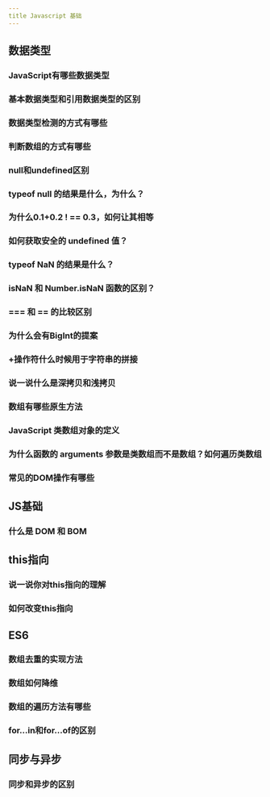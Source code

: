 ```yaml
---
title Javascript 基础
---
```


## 数据类型     

### JavaScript有哪些数据类型

### 基本数据类型和引用数据类型的区别

### 数据类型检测的方式有哪些

### 判断数组的方式有哪些

### null和undefined区别

### typeof null 的结果是什么，为什么？

### 为什么0.1+0.2 ! == 0.3，如何让其相等

### 如何获取安全的 undefined 值？

### typeof NaN 的结果是什么？

### isNaN 和 Number.isNaN 函数的区别？

### === 和 == 的比较区别

### 为什么会有BigInt的提案

### +操作符什么时候用于字符串的拼接

### 说一说什么是深拷贝和浅拷贝

### 数组有哪些原生方法

### JavaScript 类数组对象的定义

### 为什么函数的 arguments 参数是类数组而不是数组？如何遍历类数组

### 常见的DOM操作有哪些

## JS基础

### 什么是 DOM 和 BOM

## this指向

### 说一说你对this指向的理解

### 如何改变this指向


## ES6

### 数组去重的实现方法

### 数组如何降维

### 数组的遍历方法有哪些

### for...in和for...of的区别

## 同步与异步

### 同步和异步的区别
